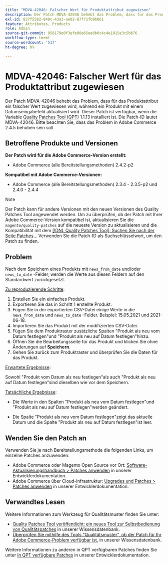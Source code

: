 ```yaml
---
title: "MDVA-42046: Falscher Wert für Produktattribut zugewiesen"
description: Der Patch MDVA-42046 behebt das Problem, dass für das Produktattribut ein falscher Wert zugewiesen wird, während ein Produkt mit einem Datumseingabefeld aktualisiert wird. Dieser Patch ist verfügbar, wenn das [Quality Patches Tool (QPT)](/help/announcements/adobe-commerce-announcements/magento-quality-patches-released-new-tool-to-self-serve-quality-patches.md) 1.1.13 installiert ist. Die Patch-ID lautet MDVA-42046. Bitte beachten Sie, dass das Problem in Adobe Commerce 2.4.5 behoben sein soll.
exl-id: 837f5582-849c-43a3-ae02-87f71fb96061
feature: Attributes, Products
role: Admin
source-git-commit: 958179e0f3efe08e65ea8b0c4c4e1015e3c5bb76
workflow-type: tm+mt
source-wordcount: '517'
ht-degree: 0%

---
```


# MDVA-42046: Falscher Wert für das Produktattribut zugewiesen

Der Patch MDVA-42046 behebt das Problem, dass für das Produktattribut ein falscher Wert zugewiesen wird, während ein Produkt mit einem Datumseingabefeld aktualisiert wird. Dieser Patch ist verfügbar, wenn die Variable [Quality Patches Tool (QPT)](/help/announcements/adobe-commerce-announcements/magento-quality-patches-released-new-tool-to-self-serve-quality-patches.md) 1.1.13 installiert ist. Die Patch-ID lautet MDVA-42046. Bitte beachten Sie, dass das Problem in Adobe Commerce 2.4.5 behoben sein soll.

## Betroffene Produkte und Versionen

**Der Patch wird für die Adobe Commerce-Version erstellt:**

* Adobe Commerce (alle Bereitstellungsmethoden) 2.4.2-p2

**Kompatibel mit Adobe Commerce-Versionen:**

* Adobe Commerce (alle Bereitstellungsmethoden) 2.3.4 - 2.3.5-p2 und 2.4.0 - 2.4.4

>[!NOTE]
>
>Der Patch kann für andere Versionen mit den neuen Versionen des Quality Patches Tool angewendet werden. Um zu überprüfen, ob der Patch mit Ihrer Adobe Commerce-Version kompatibel ist, aktualisieren Sie die `magento/quality-patches` auf die neueste Version zu aktualisieren und die Kompatibilität mit dem [[!DNL Quality Patches Tool]: Suchen Sie nach der Seite Patches .](https://devdocs.magento.com/quality-patches/tool.html#patch-grid). Verwenden Sie die Patch-ID als Suchschlüsselwort, um den Patch zu finden.

## Problem

Nach dem Speichern eines Produkts mit `news_from_date` und/oder `news_to_date` -Felder, werden die Werte aus diesen Feldern auf den Standardwert zurückgesetzt.

<u>Zu reproduzierende Schritte</u>:

1. Erstellen Sie ein einfaches Produkt.
1. Exportieren Sie das in Schritt 1 erstellte Produkt.
1. Fügen Sie in der exportierten CSV-Datei einige Werte in die `news_from_date` und `news_to_date` -Felder. Beispiel: 15.05.2021 und 2021-06-18.
1. Importieren Sie das Produkt mit der modifizierten CSV-Datei.
1. Fügen Sie dem Produktraster zusätzliche Spalten &quot;Produkt als neu vom Datum festlegen&quot;und &quot;Produkt als neu auf Datum festlegen&quot;hinzu.
1. Öffnen Sie die Bearbeitungsseite für das Produkt und klicken Sie ohne Änderungen auf **Speichern**.
1. Gehen Sie zurück zum Produktraster und überprüfen Sie die Daten für das Produkt.

<u>Erwartete Ergebnisse</u>:

Sowohl &quot;Produkt vom Datum als neu festlegen&quot;als auch &quot;Produkt als neu auf Datum festlegen&quot;sind dieselben wie vor dem Speichern.

<u>Tatsächliche Ergebnisse</u>:

* Die Werte in den Spalten &quot;Produkt als neu vom Datum festlegen&quot;und &quot;Produkt als neu auf Datum festlegen&quot;werden geändert.

* Die Spalte &quot;Produkt als neu vom Datum festlegen&quot;zeigt das aktuelle Datum und die Spalte &quot;Produkt als neu auf Datum festlegen&quot;ist leer.

## Wenden Sie den Patch an

Verwenden Sie je nach Bereitstellungsmethode die folgenden Links, um einzelne Patches anzuwenden:

* Adobe Commerce oder Magento Open Source vor Ort: [Software-Aktualisierungshandbuch > Patches anwenden](https://devdocs.magento.com/guides/v2.4/comp-mgr/patching/mqp.html) in unserer Entwicklerdokumentation.
* Adobe Commerce über Cloud-Infrastruktur: [Upgrades und Patches > Patches anwenden](https://devdocs.magento.com/cloud/project/project-patch.html) in unserer Entwicklerdokumentation.

## Verwandtes Lesen

Weitere Informationen zum Werkzeug für Qualitätsmuster finden Sie unter:

* [Quality Patches Tool veröffentlicht: ein neues Tool zur Selbstbedienung von Qualitätspatches](/help/announcements/adobe-commerce-announcements/magento-quality-patches-released-new-tool-to-self-serve-quality-patches.md) in unserer Wissensdatenbank.
* [Überprüfen Sie mithilfe des Tools &quot;Qualitätsmuster&quot;, ob der Patch für Ihr Adobe Commerce-Problem verfügbar ist.](/help/support-tools/patches-available-in-qpt-tool/check-patch-for-magento-issue-with-magento-quality-patches.md) in unserer Wissensdatenbank.

Weitere Informationen zu anderen in QPT verfügbaren Patches finden Sie unter [In QPT verfügbare Patches](https://devdocs.magento.com/quality-patches/tool.html#patch-grid) in unserer Entwicklerdokumentation.
